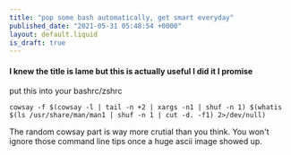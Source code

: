 ```yaml
---
title: "pop some bash automatically, get smart everyday"
published_date: "2021-05-31 05:48:54 +0000"
layout: default.liquid
is_draft: true
---
```

#### I knew the title is lame but this is actually useful I did it I promise

put this into your bashrc/zshrc

```
cowsay -f $(cowsay -l | tail -n +2 | xargs -n1 | shuf -n 1) $(whatis $(ls /usr/share/man/man1 | shuf -n 1 | cut -d. -f1) 2>/dev/null)
```

The random cowsay part is way more crutial than you think. You won't ignore those command line tips once a huge ascii image showed up.

